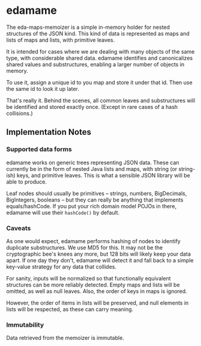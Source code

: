 # edamame

The eda-maps-memoizer is a simple in-memory holder for nested structures of the JSON kind. This kind of data is
represented as maps and lists of maps and lists, with primitive leaves.

It is intended for cases where we are dealing with many objects of the same type, with considerable shared data.
edamame identifies and canonicalizes shared values and substructures, enabling a larger number of objects in memory.

To use it, assign a unique id to you map and store it under that id. Then use the same id to look it up later.

That's really it. Behind the scenes, all common leaves and substructures will be identified and stored exactly once.
(Except in rare cases of a hash collisions.)

## Implementation Notes

### Supported data forms

edamame works on generic trees representing JSON data. These can currently be in the form of nested Java lists
and maps, with string (or string-ish) keys, and primitive leaves. This is what a sensible JSON library will be able to
produce.

Leaf nodes should usually be primitives – strings, numbers, BigDecimals, BigIntegers, booleans – but they can really
be anything that implements equals/hashCode. If you put your rich domain model POJOs in there, edamame will use their
`hashCode()` by default.

### Caveats

As one would expect, edamame performs hashing of nodes to identify duplicate substructures. We use MD5 for this. It may
not be the cryptographic bee's knees any more, but 128 bits will likely keep your data apart. If one day they don't,
edamame will detect it and fall back to a simple key-value strategy for any data that collides.

For sanity, inputs will be normalized so that functionally equivalent structures can be more reliably
detected. Empty maps and lists will be omitted, as well as null leaves. Also, the order of keys in maps is ignored.

However, the order of items in lists will be preserved, and null elements in lists will be respected, as these can carry
meaning.

### Immutability

Data retrieved from the memoizer is immutable.